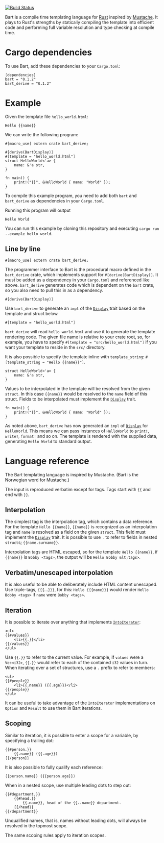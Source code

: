 [![Build Status](https://travis-ci.org/maghoff/bart.svg?branch=master)](https://travis-ci.org/maghoff/bart)

Bart is a compile time templating language for [Rust](https://www.rust-lang.org/en-US/) inspired by [Mustache](https://mustache.github.io/mustache.5.html). It plays to Rust's strengths by statically compiling the template into efficient code and performing full variable resolution and type checking at compile time.

Cargo dependencies
==================
To use Bart, add these dependencies to your `Cargo.toml`:

    [dependencies]
    bart = "0.1.2"
    bart_derive = "0.1.2"

Example
=======
Given the template file `hello_world.html`:

    Hello {{name}}

We can write the following program:

    #[macro_use] extern crate bart_derive;

    #[derive(BartDisplay)]
    #[template = "hello_world.html"]
    struct HelloWorld<'a> {
        name: &'a str,
    }

    fn main() {
        print!("{}", &HelloWorld { name: "World" });
    }

To compile this example program, you need to add both `bart` and `bart_derive` as dependencies in your `Cargo.toml`.

Running this program will output

    Hello World

You can run this example by cloning this repository and executing `cargo run --example hello_world`.

Line by line
------------
    #[macro_use] extern crate bart_derive;

The programmer interface to Bart is the procedural macro defined in the `bart_derive` crate, which implements support for `#[derive(BartDisplay)]`. It must be added as a dependency in your `Cargo.toml` and referenced like above. `bart_derive` generates code which is dependent on the `bart` crate, so you also need to pull this in as a dependency.

    #[derive(BartDisplay)]

Use `bart_derive` to generate an `impl` of the [`Display`][Display] trait based on the template and struct below.

    #[template = "hello_world.html"]

`bart_derive` will read `hello_world.html` and use it to generate the template rendering code. The given file name is relative to your crate root, so, for example, you have to specify `#[template = "src/hello_world.html"]` if you want your template to reside in the `src/` directory.

It is also possible to specify the template inline with `template_string`: `#[template_string = "Hello {{name}}"]`.

    struct HelloWorld<'a> {
        name: &'a str,
    }

Values to be interpolated in the template will be resolved from the given `struct`. In this case `{{name}}` would be resolved to the `name` field of this struct. Fields to be interpolated must implement the [`Display`][Display] trait.

    fn main() {
        print!("{}", &HelloWorld { name: "World" });
    }

As noted above, `bart_derive` has now generated an `impl` of [`Display`][Display] for `HelloWorld`. This means we can pass instances of `HelloWorld` to `print!`, `write!`, `format!` and so on. The template is rendered with the supplied data, generating `Hello World` to standard output.

Language reference
==================
The Bart templating language is inspired by Mustache. (Bart is the Norwegian word for Mustache.)

The input is reproduced verbatim except for tags. Tags start with `{{` and end with `}}`.

Interpolation
-------------
The simplest tag is the interpolation tag, which contains a data reference. For the template `Hello {{name}}`, `{{name}}` is recognized as an interpolation tag and `name` is resolved as a field on the given `struct`. This field must implement the [`Display`][Display] trait. It is possible to use `.` to refer to fields in nested `struct`s; `{{name.surname}}`.

Interpolation tags are HTML escaped, so for the template `Hello {{name}}`, if `{{name}}` is `Bobby <tags>`, the output will be `Hello Bobby &lt;tags>`.

Verbatim/unescaped interpolation
--------------------------------
It is also useful to be able to deliberately include HTML content unescaped. Use triple-tags, `{{{`&hellip;`}}}`, for this: `Hello {{{name}}}` would render `Hello Bobby <tags>` if `name` were `Bobby <tags>`.

Iteration
---------
It is possible to iterate over anything that implements [`IntoIterator`](https://doc.rust-lang.org/std/iter/trait.IntoIterator.html):

    <ul>
    {{#values}}
        <li>{{.}}</li>
    {{/values}}
    </ul>

Use `{{.}}` to refer to the current value. For example, if `values` were a `Vec<i32>`, `{{.}}` would refer to each of the contained `i32` values in turn. When iterating over a set of structures, use a `.` prefix to refer to members:

    <ul>
    {{#people}}
        <li>{{.name}} ({{.age}})</li>
    {{/people}}
    </ul>

It can be useful to take advantage of the `IntoIterator` implementations on `Option` and `Result` to use them in Bart iterations.

Scoping
-------
Similar to iteration, it is possible to enter a scope for a variable, by specifying a trailing dot:

    {{#person.}}
        {{.name}} ({{.age}})
    {{/person}}

It is also possible to fully qualify each reference:

    {{person.name}} ({{person.age}})

When in a nested scope, use multiple leading dots to step out:

    {{#department.}}
        {{#head.}}
            {{.name}}, head of the {{..name}} department.
        {{/head}}
    {{/department}}

Unqualified names, that is, names without leading dots, will always be resolved in the topmost scope.

The same scoping rules apply to iteration scopes.


[Display]: https://doc.rust-lang.org/std/fmt/trait.Display.html
